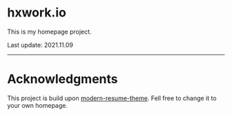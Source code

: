 # hxwork.io

This is my homepage project.

Last update: 2021.11.09

---

# Acknowledgments

This project is build upon [modern-resume-theme](https://github.com/sproogen/modern-resume-theme). Fell free to change it to your own homepage.

